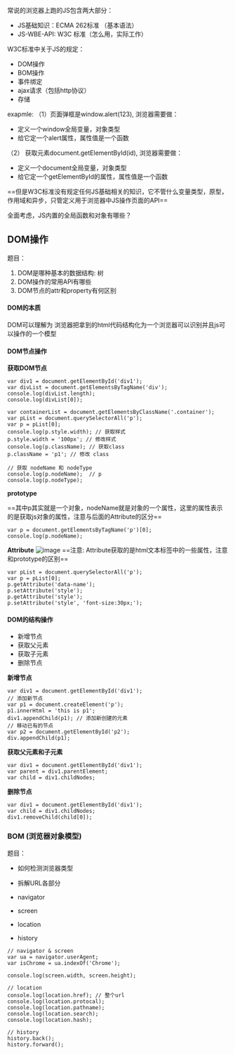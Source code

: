常说的浏览器上跑的JS包含两大部分：
* JS基础知识：ECMA 262标准 （基本语法）
* JS-WBE-API: W3C 标准（怎么用，实际工作）

W3C标准中关于JS的规定：
* DOM操作
* BOM操作
* 事件绑定
* ajax请求（包括http协议）
* 存储

exapmle: （1）页面弹框是window.alert(123), 浏览器需要做：
* 定义一个window全局变量，对象类型
* 给它定一个alert属性，属性值是一个函数

（2） 获取元素document.getElementById(id), 浏览器需要做：
* 定义一个document全局变量，对象类型
* 给它定一个getElementById的属性，属性值是一个函数

==但是W3C标准没有规定任何JS基础相关的知识，它不管什么变量类型，原型，作用域和异步，只管定义用于浏览器中JS操作页面的API==

全面考虑，JS内置的全局函数和对象有哪些？



## DOM操作
题目：
1. DOM是哪种基本的数据结构: 树
2. DOM操作的常用API有哪些
3. DOM节点的attr和property有何区别

#### DOM的本质
DOM可以理解为 浏览器把拿到的html代码结构化为一个浏览器可以识别并且js可以操作的一个模型

#### DOM节点操作
**获取DOM节点**
```
var div1 = document.getElementById('div1');
var divList = document.getElementsByTagName('div');
console.log(divList.length);
console.log(divList[0]);

var containerList = document.getElementsByClassName('.container');
var pList = document.querySelectorAll('p');
var p = pList[0];
console.log(p.style.width); // 获取样式
p.style.width = '100px'; // 修改样式
console.log(p.className); // 获取class
p.className = 'p1'; // 修改 class

// 获取 nodeName 和 nodeType
console.log(p.nodeName);  // p
console.log(p.nodeType);
```

**prototype**

==其中p其实就是一个对象，nodeName就是对象的一个属性，这里的属性表示的是获取js对象的属性，注意与后面的Attribute的区分==
```
var p = document.getElementsByTagName('p')[0];
console.log(p.nodeName);
```

**Attribute**
![image](https://note.youdao.com/yws/public/resource/581d06e3505c431aa8077fc46e8aacfb/xmlnote/447422F77AFE4951A558477A4851ED9E/7302)
==注意: Attribute获取的是html文本标签中的一些属性，注意和prototype的区别==
```
var pList = document.querySelectorAll('p');
var p = pList[0];
p.getAttribute('data-name');
p.setAttribute('style');
p.getAttribute('style');
p.setAttribute('style', 'font-size:30px;');
```

#### DOM的结构操作
* 新增节点
* 获取父元素
* 获取子元素
* 删除节点


**新增节点**
```
var div1 = document.getElementById('div1');
// 添加新节点
var p1 = document.createElement('p');
p1.innerHtml = 'this is p1';
div1.appendChild(p1); // 添加新创建的元素
// 移动已有的节点
var p2 = document.getElementById('p2');
div.appendChild(p1);
```

**获取父元素和子元素**
```
var div1 = document.getElementById('div1');
var parent = div1.parentElement;
var child = div1.childNodes;
```

**删除节点**
```
var div1 = document.getElementById('div1');
var child = div1.childNodes;
div1.removeChild(child[0]);
```




### BOM (浏览器对象模型)
题目：
* 如何检测浏览器类型
* 拆解URL各部分


* navigator
* screen
* location
* history

```
// navigator & screen
var ua = navigator.userAgent;
var isChrome = ua.indexOf('Chrome');

console.log(screen.width, screen.height);

// location
console.log(location.href); // 整个url
console.log(location.protocal);
console.log(location.pathname);
console.log(location.search);
console.log(location.hash);

// history
history.back();
history.forward();
```

